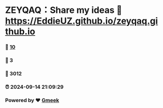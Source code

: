# ZEYQAQ：Share my ideas :link: https://EddieUZ.github.io/zeyqaq.github.io 
### :page_facing_up: [10](https://EddieUZ.github.io/zeyqaq.github.io/tag.html) 
### :speech_balloon: 3 
### :hibiscus: 3012 
### :alarm_clock: 2024-09-14 21:09:29 
### Powered by :heart: [Gmeek](https://github.com/Meekdai/Gmeek)

